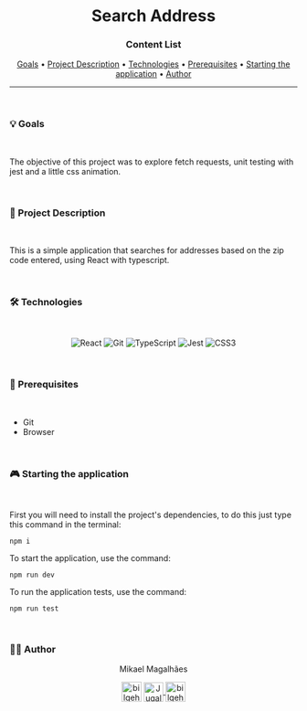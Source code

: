 <div>
<h1 align="center">Search Address 
</h1>

<h3 align="center">Content List</h3>

 <p align="center">
 <a href="#objetivo">Goals</a> •
 <a href="#desc">Project Description</a> • 
 <a href="#tecnologias">Technologies</a> • 
 <a href="#requisitos">Prerequisites</a> • 
 <a href="#init">Starting the application</a> • 
 <a href="#autor">Author</a>
</p>
  
---

<br/>

<a id="objetivo"></a>

### 💡 Goals

<br/>
<p> The objective of this project was to explore fetch requests, unit testing with jest and a little css animation.</p><br/>

<a id="desc"></a>

### 📝 Project Description

<br/>
<p> 
  This is a simple application that searches for addresses based on the zip code entered, using React with typescript.
</p>

<a id="tecnologias"></a><br/>

### 🛠 Technologies

<br/>
<div align="center">

![React](https://img.shields.io/badge/-React-blue?style=flat-square&logo=React&logoColor=%23ffffff)
![Git](https://img.shields.io/badge/-Git-%23F05032?style=flat-square&logo=git&logoColor=%23ffffff)
![TypeScript](https://img.shields.io/badge/-TypeScript-blue?style=flat-square&logo=TypeScript&logoColor=%23ffffff)
![Jest](https://img.shields.io/badge/-Jest-green?style=flat-square&logo=Jest&logoColor=%23ffffff)
![CSS3](https://img.shields.io/badge/-CSS-blue?style=flat-square&logo=css3)


</div>
<a id="requisitos"></a><br/>

### 📎 Prerequisites

<br/>

- Git
- Browser

<a id="init"></a><br/>

### 🎮 Starting the application

<br/>

First you will need to install the project's dependencies, to do this just type this command in the terminal:
```
npm i
```

To start the application, use the command:
```
npm run dev
```

To run the application tests, use the command:
```
npm run test
```

<a id="autor"></a><br/>

### 🙋‍♂️ Author

<p align="center">Mikael Magalhães</p>

<div align="center">

[<img align="center" alt="bilgehangecici  | LinkedIn" width="35px" src="https://i.pinimg.com/originals/de/b4/6f/deb46f02a59e3b3a2aa58fac16290d63.gif" link=https://https://www.linkedin.com/in/mikael-magalhães-207842173 target="_blank"/>][linkedin]
<a href="mailto:mikael.omagalhaes@gmail.com">
<img align="center" alt="Jugal Bhatt | Gmail" width="34px" src="https://github.com/TheDudeThatCode/TheDudeThatCode/blob/master/Assets/Gmail.svg" />
</a>
[<img align="center" alt="bilgehangecici | Instagram" width="35px" src="https://thumbs.gfycat.com/OrnateOrneryFoal-max-1mb.gif" target="_blank" />][instagram]

</div>
 
[linkedin]:https://www.linkedin.com/in/mikael-magalhães
[instagram]:https://www.instagram.com/mikael_henrique__/
